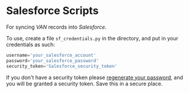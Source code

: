 Salesforce Scripts
=================
For syncing *VAN* records into *Salesforce*. 

To use, create a file `sf_credentials.py` in the directory, and put in your credentials as such:

``` python
username='your_salesforce_account'
password='your_salesforce_password'
security_token='Salesforce_security_token'
```

If you don't have a security token please [regenerate your password](https://login.salesforce.com/secur/forgotpassword.jsp?locale=us), and you will be granted a security token. Save this in a secure place.